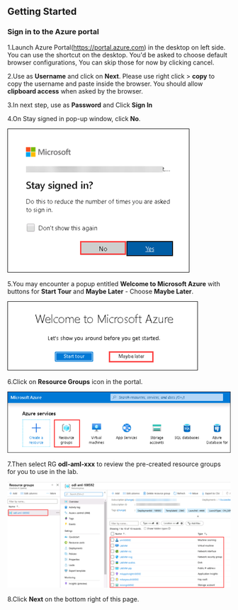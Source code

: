 ## **Getting Started**

### **Sign in to the Azure portal**

1.Launch Azure Portal(https://portal.azure.com) in the desktop on left side. You can use the shortcut on the desktop. You'd be asked to choose default browser configurations, You can skip those for now by clicking cancel. 

2.Use **<inject key="AzureAdUserEmail"></inject>** as **Username** and click on **Next**.  Please use right click > **copy** to copy the username and paste inside the browser. You should allow **clipboard access** when asked by the browser. 

3.In next step, use **<inject key="AzureAdUserPassword"></inject>** as **Password**  and Click **Sign In**

4.On Stay signed in pop-up window, click **No**.

   ![](images/fpage.png)
   
5.You may encounter a popup entitled **Welcome to Microsoft Azure** with buttons for **Start Tour** and **Maybe Later** - Choose **Maybe Later**.

   ![](images/fpage1.png)

6.Click on **Resource Groups** icon in the portal.

   ![](images/rgview.png)
   
7.Then select RG **odl-aml-xxx** to review the pre-created resource groups for you to use in the lab. 
   
   ![](images/resources.png)

8.Click **Next** on the bottom right of this page.

